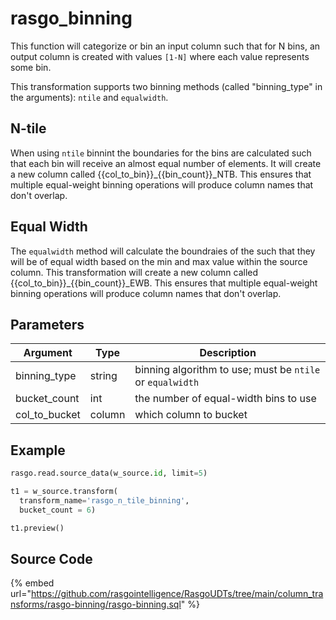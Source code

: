 

# rasgo_binning

This function will categorize or bin an input column such that for N bins, an output column is created with values `[1-N]` where each value represents some bin.

This transformation supports two binning methods (called "binning_type" in the arguments): `ntile` and `equalwidth`.

## N-tile
When using `ntile` binnint the boundaries for the bins are calculated such that each bin will receive an almost equal number of elements. It will create a new column called {{col_to_bin}}_{{bin_count}}_NTB. This ensures that multiple equal-weight binning operations will produce column names that don't overlap.

## Equal Width
The `equalwidth` method will calculate the boundraies of the such that they will be of equal width based on the min and max value within the source column. This transformation will create a new column called {{col_to_bin}}_{{bin_count}}_EWB. This ensures that multiple equal-weight binning operations will produce column names that don't overlap.


## Parameters

|   Argument    |  Type  |                        Description                        |
| ------------- | ------ | --------------------------------------------------------- |
| binning_type  | string | binning algorithm to use; must be `ntile` or `equalwidth` |
| bucket_count  | int    | the number of equal-width bins to use                     |
| col_to_bucket | column | which column to bucket                                    |


## Example

```python
rasgo.read.source_data(w_source.id, limit=5)

t1 = w_source.transform(
  transform_name='rasgo_n_tile_binning',
  bucket_count = 6)

t1.preview()
```

## Source Code

{% embed url="https://github.com/rasgointelligence/RasgoUDTs/tree/main/column_transforms/rasgo-binning/rasgo-binning.sql" %}

